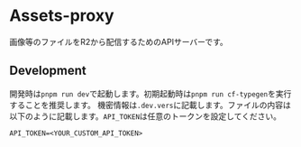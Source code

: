 # Assets-proxy

画像等のファイルをR2から配信するためのAPIサーバーです。

## Development
開発時は`pnpm run dev`で起動します。初期起動時は`pnpm run cf-typegen`を実行することを推奨します。
機密情報は`.dev.vers`に記載します。ファイルの内容は以下のように記載します。`API_TOKEN`は任意のトークンを設定してください。
```env
API_TOKEN=<YOUR_CUSTOM_API_TOKEN>
```